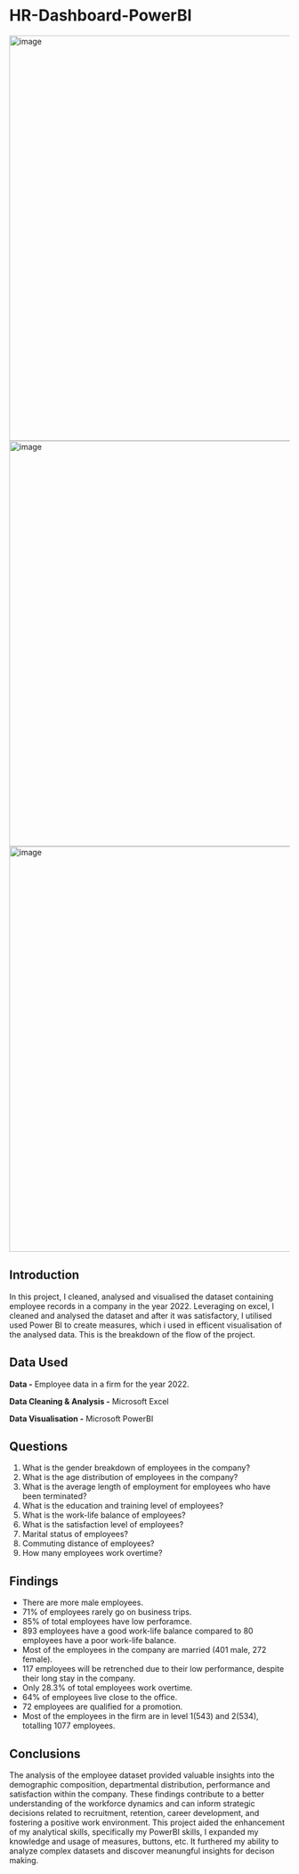 # HR-Dashboard-PowerBI

<img width="728" alt="image" src="https://github.com/Elohorzino-Okpobrisi/HR-Dashboard.github.io/assets/137432456/c2fd20b4-c153-43c7-9579-fff395d03b3d">
<img width="728" alt="image" src="https://github.com/Elohorzino-Okpobrisi/HR-Dashboard.github.io/assets/137432456/a73c05f4-a4e2-4107-8cb9-04ec047a56b7">
<img width="728" alt="image" src="https://github.com/Elohorzino-Okpobrisi/HR-Dashboard.github.io/assets/137432456/1d76c9a7-07a7-4372-8448-d3dc2282fa71">


## Introduction
In this project, I cleaned, analysed and visualised the dataset containing employee records in a company in the year 2022. Leveraging on excel, I cleaned and analysed the dataset and after it was satisfactory, I utilised used Power BI to create measures, which i used in efficent visualisation of the analysed data. This is the breakdown of the flow of the project. 

## Data Used

**Data -** Employee data in a firm for the year 2022.

**Data Cleaning & Analysis -** Microsoft Excel

**Data Visualisation -** Microsoft PowerBI

## Questions

1. What is the gender breakdown of employees in the company?
2. What is the age distribution of employees in the company?
3. What is the average length of employment for employees who have been terminated?
4. What is the education and training level of employees?
5. What is the work-life balance of employees?
6. What is the satisfaction level of employees?
7. Marital status of employees?
8. Commuting distance of employees?
9. How many employees work overtime?

## Findings

- There are more male employees.
- 71% of employees rarely go on business trips.
- 85% of total employees have low perforamce.
- 893 employees have a good work-life balance compared to 80 employees have a poor work-life balance.
- Most of the employees in the company are married (401 male, 272 female).
- 117 employees will be retrenched due to their low performance, despite their long stay in the company.
- Only 28.3% of total employees work overtime.
- 64% of employees live close to the office.
- 72 employees are qualified for a promotion.
- Most of the employees in the firm are in level 1(543) and 2(534), totalling 1077 employees.

## Conclusions

The analysis of the employee dataset provided valuable insights into the demographic composition, departmental distribution, performance and satisfaction within the company. These findings contribute to a better understanding of the workforce dynamics and can inform strategic decisions related to recruitment, retention, career development, and fostering a positive work environment. 
This project aided the enhancement of my analytical skills, specifically my PowerBI skills, I expanded my knowledge and usage of measures, buttons, etc. It furthered my ability to analyze complex datasets and discover meanungful insights for decison making.
